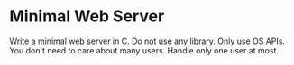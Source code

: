 # Minimal Web Server

Write a minimal web server in C.
Do not use any library.
Only use OS APIs.
You don't need to care about many users. Handle only one user at most.

